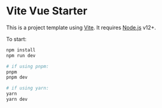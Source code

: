 # Vite Vue Starter

This is a project template using [Vite](https://vitejs.dev/). It requires [Node.js](https://nodejs.org) v12+.

To start:

```sh
npm install
npm run dev

# if using pnpm:
pnpm
pnpm dev

# if using yarn:
yarn
yarn dev
```
